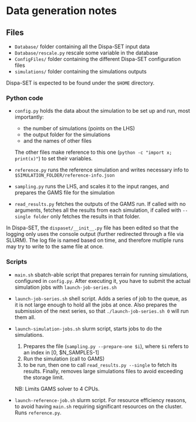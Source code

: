 # Data generation notes


## Files

- `Database/` folder containing all the Dispa-SET input data
- `Database/rescale.py` rescale some variable in the database
- `ConfigFiles/` folder containing the different Dispa-SET configuration files
- `simulations/` folder containing the simulations outputs

Dispa-SET is expected to be found under the `$HOME` directory.

### Python code
- `config.py` holds the data about the simulation to be set up and run, most importantly:
    - the number of simulations (points on the LHS)
    - the output folder for the simulations
    - and the names of other files

    The other files make reference to this one (`python -c "import x; print(x)"`) to set their variables.
- `reference.py` runs the reference simulation and writes necessary info to `$SIMULATION_FOLDER/reference-info.json`
- `sampling.py` runs the LHS, and scales it to the input ranges, and prepares the GAMS file for the simulation
- `read_results.py` fetches the outputs of the GAMS run. If called with no arguments, fetches all the results from each simulation, if called with `--single folder` only fetches the results in that folder.

In Dispa-SET, the `dispaset/__init__.py` file has been edited so that the logging only uses the console output (further redirected through a file via SLURM). The log file is named based on time, and therefore mutliple runs may try to write to the same file at once.

### Scripts
- `main.sh` sbatch-able script that prepares terrain for running simulations, configured in `config.py`. After executing it, you have to submit the actual simulation jobs with `launch-job-series.sh`
- `launch-job-series.sh` shell script. Adds a series of job to the queue, as it is not large enough to hold all the  jobs at once. Also prepares the submission of the next series, so that `./launch-job-series.sh 0` will run them all.
- `launch-simulation-jobs.sh` slurm script, starts jobs to do the simulations. 
    1. Prepares the file (`sampling.py --prepare-one $i`), where `$i` refers to an index in [0, $N_SAMPLES-1]
    1. Run the simulation (call to GAMS)
    1. to be run, then one to call `read_results.py --single` to fetch its results. Finally, removes large simulations files to avoid exceeding the storage limit.

    NB: Limits GAMS solver to 4 CPUs.
- `launch-reference-job.sh` slurm script. For resource efficiency reasons, to avoid having `main.sh` requiring significant resources on the cluster. Runs `reference.py`.
